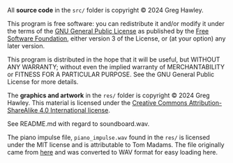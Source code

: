 All **source code** in the `src/` folder is copyright © 2024 Greg Hawley.

This program is free software: you can redistribute it and/or modify it under the terms of the [GNU General Public License](https://www.gnu.org/licenses/gpl-3.0.en.html) as published by the [Free Software Foundation](https://www.fsf.org/), either version 3 of the License, or (at your option) any later version.

This program is distributed in the hope that it will be useful, but WITHOUT ANY WARRANTY; without even the implied warranty of MERCHANTABILITY or FITNESS FOR A PARTICULAR PURPOSE.  See the GNU General Public License for more details.

The **graphics and artwork** in the `res/` folder is copyright © 2024 Greg Hawley.  This material is licensed under the [Creative Commons Attribution-ShareAlike 4.0 International license](https://creativecommons.org/licenses/by-sa/4.0/).

See README.md with regard to soundboard.wav.

The piano impulse file, `piano_impulse.wav` found in the `res/` is licensed under the MIT license and is attributable to Tom Madams.  The file originally came from [here](https://github.com/tommadams/Open-Web-Piano/blob/master/audio/piano_impulse.mp3) and was converted to WAV format for easy loading here.

